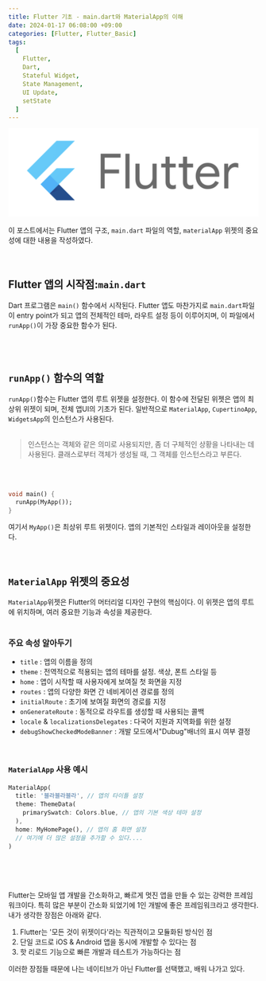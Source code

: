 ```yaml
---
title: Flutter 기초 - main.dart와 MaterialApp의 이해
date: 2024-01-17 06:08:00 +09:00
categories: [Flutter, Flutter_Basic]
tags:
  [
    Flutter,
    Dart,
    Stateful Widget,
    State Management,
    UI Update,
    setState
  ]
---
```


![Flutter](/images/Flutter.png)


이 포스트에서는 Flutter 앱의 구조, `main.dart` 파일의 역할, `materialApp` 위젯의 중요성에 대한 내용을 작성하였다.<br>
<br>
<br>

## Flutter 앱의 시작점:`main.dart`
Dart 프로그램은 `main()` 함수에서 시작된다. Flutter 앱도 마찬가지로 `main.dart`파일이 entry point가 되고 앱의 전체적인 테마, 라우트 설정 등이 이루어지며, 이 파일에서 `runApp()`이 가장 중요한 함수가 된다.<Br>
<br>
<br>
<br>



## `runApp()` 함수의 역할 
`runApp()`함수는 Flutter 앱의 루트 위젯을 설정한다. 이 함수에 전달된 위젯은 앱의 최상위 위젯이 되며, 전체 앱UI의 기초가 된다. 일반적으로 `MaterialApp`, `CupertinoApp`, `WidgetsApp`의 인스턴스가 사용된다.
<Br>
<br>

> 인스턴스는 객체와 같은 의미로 사용되지만, 좀 더 구체적인 상황을 나타내는 데 사용된다. 클래스로부터 객체가 생성될 때, 그 객체를 인스턴스라고 부른다.

<Br>
<br>

```dart
void main() {
  runApp(MyApp());
}
```
여기서 `MyApp()`은 최상위 루트 위젯이다. 앱의 기본적인 스타일과 레이아웃을 설정한다.<br>
<br>
<br>

## `MaterialApp` 위젯의 중요성
`MaterialApp`위젯은 Flutter의 머터리얼 디자인 구현의 핵심이다. 이 위젯은 앱의 루트에 위치하며, 여러 중요한 기능과 속성을 제공한다.<br>
<br>

### 주요 속성 알아두기
- `title` : 앱의 이름을 정의
- `theme` : 전역적으로 적용되는 앱의 테마를 설정. 색상, 폰트 스타일 등
- `home` : 앱이 시작할 때 사용자에게 보여질 첫 화면을 지정
- `routes` : 앱의 다양한 화면 간 네비게이션 경로를 정의
- `initialRoute` : 초기에 보여질 화면의 경로를 지정
- `onGenerateRoute` : 동적으로 라우트를 생성할 때 사용되는 콜백
- `locale` & `localizationsDelegates` : 다국어 지원과 지역화를 위한 설정
- `debugShowCheckedModeBanner` : 개발 모드에서"Dubug"배너의 표시 여부 결정<br>
<br>

### `MaterialApp` 사용 예시
```dart
MaterialApp(
  title: '블라블라블라', // 앱의 타이틀 설정
  theme: ThemeData(
    primarySwatch: Colors.blue, // 앱의 기본 색상 테마 설정
  ),
  home: MyHomePage(), // 앱의 홈 화면 설정
  // 여기에 더 많은 설정을 추가할 수 있다....
)
```

<br>
<br>
<br>


Flutter는 모바일 앱 개발을 간소화하고, 빠르게 멋진 앱을 만들 수 있는 강력한 프레임워크이다. 특히 많은 부분이 간소화 되었기에 1인 개발에 좋은 프레임워크라고 생각한다. 내가 생각한 장점은 아래와 같다.

1. Flutter는 '모든 것이 위젯이다'라는 직관적이고 모듈화된 방식인 점
2. 단일 코드로 iOS & Android 앱을 동시에 개발할 수 있다는 점
3. 핫 리로드 기능으로 빠른 개발과 테스트가 가능하다는 점

이러한 장점들 때문에 나는 네이티브가 아닌 Flutter를 선택했고, 배워 나가고 있다.


